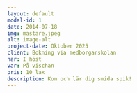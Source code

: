 ```yaml
---
layout: default
modal-id: 1
date: 2014-07-18
img: mastare.jpeg
alt: image-alt
project-date: Oktober 2025
client: Bokning via medborgarskolan
nar: I höst
var: På vischan
pris: 10 lax
description: Kom och lär dig smida spik! 
---
```


